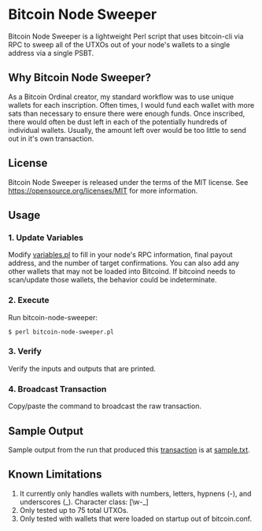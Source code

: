 Bitcoin Node Sweeper
=====================================

Bitcoin Node Sweeper is a lightweight Perl script that uses bitcoin-cli via RPC to
sweep all of the UTXOs out of your node's wallets to a single address via a single PSBT.

Why Bitcoin Node Sweeper?
---------------------

As a Bitcoin Ordinal creator, my standard workflow was to use unique wallets for each inscription.  Often times,
I would fund each wallet with more sats than necessary to ensure there were enough funds. Once inscribed,
there would often be dust left in each of the potentially hundreds of individual wallets. Usually, the amount left
over would be too little to send out in it's own transaction.

License
-------

Bitcoin Node Sweeper is released under the terms of the MIT license. See https://opensource.org/licenses/MIT for more
information.

Usage 
-------------------
### 1. Update Variables
Modify [variables.pl](variables.pl) to fill in your node's RPC information, final payout address, and the number of target confirmations. You can also add any other wallets that may not be loaded into Bitcoind.  If bitcoind needs to scan/update those wallets, the behavior could be indeterminate.  
### 2. Execute
Run bitcoin-node-sweeper:

```
$ perl bitcoin-node-sweeper.pl
```
### 3. Verify
Verify the inputs and outputs that are printed.

### 4. Broadcast Transaction
Copy/paste the command to broadcast the raw transaction.

Sample Output
-------
Sample output from the run that produced this [transaction](https://mempool.space/tx/cb01f1b4a9eb2e090b42f7881780dfe47e5f4f7a7eec3dfaaea3d8b3d9280dea) is at [sample.txt](sample.txt).

Known Limitations
-------
1. It currently only handles wallets with numbers, letters, hypnens (-), and underscores (_).  Character class:  [\w\-\_]
2. Only tested up to 75 total UTXOs.
3. Only tested with wallets that were loaded on startup out of bitcoin.conf.
